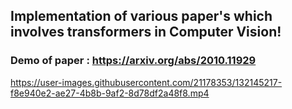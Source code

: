 ## Implementation of various paper's which involves transformers in Computer Vision!


### Demo of paper : https://arxiv.org/abs/2010.11929

https://user-images.githubusercontent.com/21178353/132145217-f8e940e2-ae27-4b8b-9af2-8d78df2a48f8.mp4

